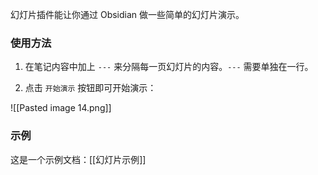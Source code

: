 幻灯片插件能让你通过 Obsidian 做一些简单的幻灯片演示。

### 使用方法

1. 在笔记内容中加上 `---` 来分隔每一页幻灯片的内容。`---` 需要单独在一行。

2. 点击 `开始演示` 按钮即可开始演示：

![[Pasted image 14.png]]

### 示例

这是一个示例文档：[[幻灯片示例]]